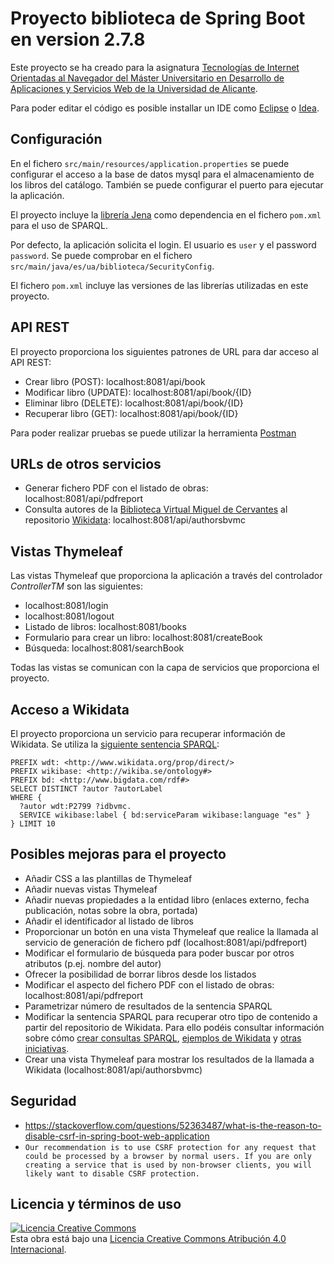 # Proyecto biblioteca de Spring Boot en version 2.7.8

Este proyecto se ha creado para la asignatura [Tecnologías de Internet Orientadas al Navegador del Máster Universitario en Desarrollo de Aplicaciones y Servicios Web de la Universidad de Alicante](https://cvnet.cpd.ua.es/Guia-Docente/?wcodasi=38215&wlengua=es&scaca=2023-24).

Para poder editar el código es posible installar un IDE como [Eclipse](https://www.eclipse.org) o [Idea](https://www.jetbrains.com/es-es/idea/). 

## Configuración
En el fichero ```src/main/resources/application.properties``` se puede configurar el acceso a la base de datos mysql para el almacenamiento de los libros del catálogo. También se puede configurar el puerto para ejecutar la aplicación.

El proyecto incluye la [librería Jena](https://jena.apache.org) como dependencia en el fichero ```pom.xml``` para el uso de SPARQL.

Por defecto, la aplicación solicita el login. El usuario es ```user``` y el password ```password```. Se puede comprobar en el fichero ```src/main/java/es/ua/biblioteca/SecurityConfig```.

El fichero ```pom.xml``` incluye las versiones de las librerías utilizadas en este proyecto.

## API REST

El proyecto proporciona los siguientes patrones de URL para dar acceso al API REST:

- Crear libro (POST): localhost:8081/api/book
- Modificar libro (UPDATE): localhost:8081/api/book/{ID}
- Eliminar libro (DELETE): localhost:8081/api/book/{ID}
- Recuperar libro (GET): localhost:8081/api/book/{ID}

Para poder realizar pruebas se puede utilizar la herramienta [Postman](https://www.postman.com/)

## URLs de otros servicios
- Generar fichero PDF con el listado de obras: localhost:8081/api/pdfreport
- Consulta autores de la [Biblioteca Virtual Miguel de Cervantes](https://www.cervantesvirtual.com/) al repositorio [Wikidata](https://query.wikidata.org/): localhost:8081/api/authorsbvmc

## Vistas Thymeleaf
Las vistas Thymeleaf que proporciona la aplicación a través del controlador *ControllerTM* son las siguientes:

- localhost:8081/login
- localhost:8081/logout
- Listado de libros: localhost:8081/books
- Formulario para crear un libro: localhost:8081/createBook
- Búsqueda: localhost:8081/searchBook

Todas las vistas se comunican con la capa de servicios que proporciona el proyecto.

## Acceso a Wikidata
El proyecto proporciona un servicio para recuperar información de Wikidata. Se utiliza la [siguiente sentencia SPARQL](https://w.wiki/9F33):

```
PREFIX wdt: <http://www.wikidata.org/prop/direct/> 
PREFIX wikibase: <http://wikiba.se/ontology#> 
PREFIX bd: <http://www.bigdata.com/rdf#> 
SELECT DISTINCT ?autor ?autorLabel 
WHERE { 
  ?autor wdt:P2799 ?idbvmc. 
  SERVICE wikibase:label { bd:serviceParam wikibase:language "es" } 
} LIMIT 10
```

## Posibles mejoras para el proyecto

- Añadir CSS a las plantillas de Thymeleaf
- Añadir nuevas vistas Thymeleaf
- Añadir nuevas propiedades a la entidad libro (enlaces externo, fecha publicación, notas sobre la obra, portada)
- Añadir el identificador al listado de libros
- Proporcionar un botón en una vista Thymeleaf que realice la llamada al servicio de generación de fichero pdf (localhost:8081/api/pdfreport)
- Modificar el formulario de búsqueda para poder buscar por otros atributos (p.ej. nombre del autor)
- Ofrecer la posibilidad de borrar libros desde los listados
- Modificar el aspecto del fichero PDF con el listado de obras: localhost:8081/api/pdfreport
- Parametrizar número de resultados de la sentencia SPARQL
- Modificar la sentencia SPARQL para recuperar otro tipo de contenido a partir del repositorio de Wikidata. Para ello podéis consultar información sobre cómo [crear consultas SPARQL](https://data.cervantesvirtual.com/noticia/tutorial-de-inicio-a-sparql), [ejemplos de Wikidata](https://www.wikidata.org/wiki/Wikidata:SPARQL_query_service/queries/examples/es) y [otras iniciativas](https://github.com/hibernator11/hdh-compartir-pantalla-2023).
- Crear una vista Thymeleaf para mostrar los resultados de la llamada a Wikidata (localhost:8081/api/authorsbvmc)

## Seguridad
- https://stackoverflow.com/questions/52363487/what-is-the-reason-to-disable-csrf-in-spring-boot-web-application
- ```Our recommendation is to use CSRF protection for any request that could be processed by a browser by normal users. If you are only creating a service that is used by non-browser clients, you will likely want to disable CSRF protection.```

## Licencia y términos de uso
<a rel="license" href="http://creativecommons.org/licenses/by/4.0/"><img alt="Licencia Creative Commons" style="border-width:0" src="https://i.creativecommons.org/l/by/4.0/80x15.png" /></a><br />Esta obra está bajo una <a rel="license" href="http://creativecommons.org/licenses/by/4.0/">Licencia Creative Commons Atribución 4.0 Internacional</a>.
